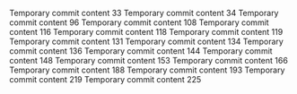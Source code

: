 Temporary commit content 33
Temporary commit content 34
Temporary commit content 96
Temporary commit content 108
Temporary commit content 116
Temporary commit content 118
Temporary commit content 119
Temporary commit content 131
Temporary commit content 134
Temporary commit content 136
Temporary commit content 144
Temporary commit content 148
Temporary commit content 153
Temporary commit content 166
Temporary commit content 188
Temporary commit content 193
Temporary commit content 219
Temporary commit content 225
